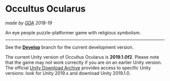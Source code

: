 # Occultus Ocularus

*made by [GDA](http://gdacollab.com) 2018-19*

An eye people puzzle-platformer game with religious symbolism.

---

See the **[Develop](https://github.com/occultus-ocularus/Occultus-Ocularus/tree/Develop)** branch for the current development version.

The current Unity version of Occultus Ocularus is **2019.1.0f2**. Please note that the game may not work correctly if you are on an earlier Unity version. The official [Unity Download Archive](https://unity3d.com/get-unity/download/archive) provides access to specific Unity versions: look for Unity 2019.x and download Unity 2019.1.0.
